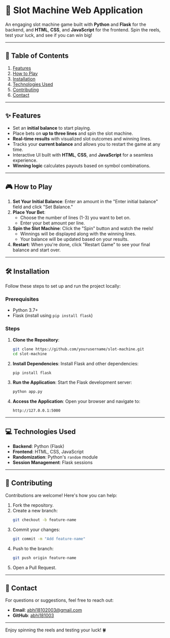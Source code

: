 # 🎰 Slot Machine Web Application

An engaging slot machine game built with **Python** and **Flask** for the backend, and **HTML**, **CSS**, and **JavaScript** for the frontend. Spin the reels, test your luck, and see if you can win big!

---

## 📜 Table of Contents

1. [Features](#-features)
2. [How to Play](#-how-to-play)
3. [Installation](#-installation)
4. [Technologies Used](#-technologies-used)
5. [Contributing](#-contributing)
6. [Contact](#-contact)

---

## ✨ Features

- Set an **initial balance** to start playing.
- Place bets on **up to three lines** and spin the slot machine.
- **Real-time results** with visualized slot outcomes and winning lines.
- Tracks your **current balance** and allows you to restart the game at any time.
- Interactive UI built with **HTML**, **CSS**, and **JavaScript** for a seamless experience.
- **Winning logic** calculates payouts based on symbol combinations.

---

## 🎮 How to Play

1. **Set Your Initial Balance**: Enter an amount in the "Enter initial balance" field and click "Set Balance."
2. **Place Your Bet**:
   - Choose the number of lines (1-3) you want to bet on.
   - Enter your bet amount per line.
3. **Spin the Slot Machine**: Click the "Spin" button and watch the reels!
   - Winnings will be displayed along with the winning lines.
   - Your balance will be updated based on your results.
4. **Restart**: When you're done, click "Restart Game" to see your final balance and start over.

---

## 🛠️ Installation

Follow these steps to set up and run the project locally:

### Prerequisites
- Python 3.7+
- Flask (install using `pip install flask`)

### Steps

1. **Clone the Repository**:
    ```bash
    git clone https://github.com/yourusername/slot-machine.git
    cd slot-machine
    ```

2. **Install Dependencies**:
    Install Flask and other dependencies:
    ```bash
    pip install flask
    ```

3. **Run the Application**:
    Start the Flask development server:
    ```bash
    python app.py
    ```

4. **Access the Application**:
    Open your browser and navigate to:
    ```
    http://127.0.0.1:5000
    ```

---

## 💻 Technologies Used

- **Backend**: Python (Flask)
- **Frontend**: HTML, CSS, JavaScript
- **Randomization**: Python's `random` module
- **Session Management**: Flask sessions

---

## 🤝 Contributing

Contributions are welcome! Here's how you can help:

1. Fork the repository.
2. Create a new branch:
    ```bash
    git checkout -b feature-name
    ```
3. Commit your changes:
    ```bash
    git commit -m "Add feature-name"
    ```
4. Push to the branch:
    ```bash
    git push origin feature-name
    ```
5. Open a Pull Request.

---

## 📧 Contact

For questions or suggestions, feel free to reach out:

- **Email**: abhi18102003@gmail.com
- **GitHub**: [abhi181003](https://github.com/abhi181003)

---

Enjoy spinning the reels and testing your luck! 🍀
